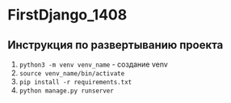 # FirstDjango_1408
## Инструкция по развертыванию проекта

1. `python3 -m venv venv_name` - создание venv
2. `source venv_name/bin/activate`
3. `pip install -r requirements.txt`
4. `python manage.py runserver`
